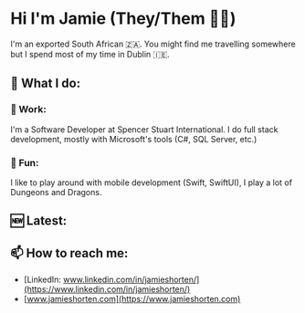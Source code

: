 # Hi I'm Jamie (They/Them 🏳️‍🌈)

I'm an exported South African 🇿🇦. You might find me travelling somewhere but I spend most
of my time in Dublin 🇮🇪.

## 🚀 What I do:

###  💼  Work:

I'm a Software Developer at Spencer Stuart International. I do full stack
development, mostly with Microsoft's tools (C#, SQL Server, etc.)

### 🎲 Fun:

I like to play around with mobile development (Swift, SwiftUI), I play a lot of Dungeons
and Dragons.

## 🆕 Latest:

## 📫  How to reach me:
- [LinkedIn: www.linkedin.com/in/jamieshorten/](https://www.linkedin.com/in/jamieshorten/)
- [www.jamieshorten.com](https://www.jamieshorten.com)
